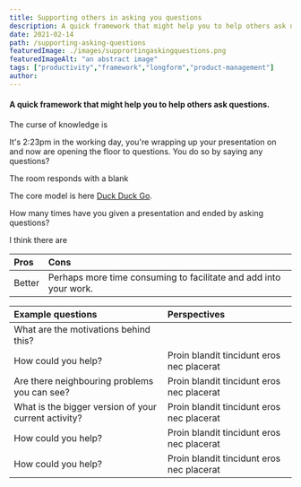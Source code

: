 ```yaml
---
title: Supporting others in asking you questions
description: A quick framework that might help you to help others ask questions.
date: 2021-02-14
path: /supporting-asking-questions
featuredImage: ./images/supprortingaskingquestions.png
featuredImageAlt: "an abstract image"
tags: ["productivity","framework","longform","product-management"]
author:
---
```


#### A quick framework that might help you to help others ask questions.

The curse of knowledge is

It's 2:23pm in the working day, you're wrapping up your presentation on and now are opening the floor to questions. You do so by saying any questions?

The room responds with a blank

The core model is here [Duck Duck Go](https://umanitoba.ca/admin/human_resources/change/media/the-art-of-powerful-questions.pdf "The PDF").

How many times have you given a presentation and ended by asking questions?

I think there are

| Pros   | Cons                                                              |
|:-------|:------------------------------------------------------------------|
| Better | Perhaps more time consuming to facilitate and add into your work. |


| Example questions                                    | Perspectives                              |
|:-----------------------------------------------------|:------------------------------------------|
| What are the motivations behind this?                |                                           |
| How could you help?                                  | Proin blandit tincidunt eros nec placerat |
| Are there neighbouring problems you can see?         | Proin blandit tincidunt eros nec placerat |
| What is the bigger version of your current activity? | Proin blandit tincidunt eros nec placerat |
| How could you help?                                  | Proin blandit tincidunt eros nec placerat |
| How could you help?                                  | Proin blandit tincidunt eros nec placerat |
